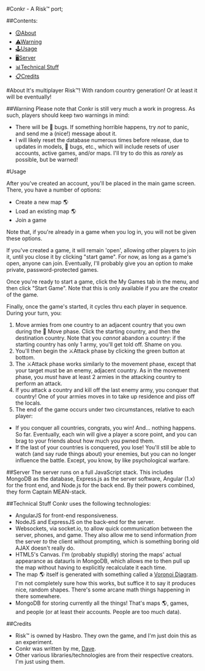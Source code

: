 #Conkr - A Risk™ port;

##Contents: 
 - [&#128712;About](#about)
 - [&#9888;Warning](#warning)
 - [&#128377;Usage](#usage)
 - [&#128421;Server](#server)
 - [&#128202;Technical Stuff](#technical-stuff)
 - [&#128203;Credits](#credits)

#About
It's multiplayer Risk™! With random country generation! Or at least it will be eventually!

##Warning
Please note that Conkr is still very much a work in progress. As such, players should keep two warnings in mind:

 - There will be &#128027; bugs. If something horrible happens, try *not* to panic, and send me a (nice!) message about it.
 - I will likely reset the database numerous times before release, due to updates in models, &#128027; bugs, etc., which will include resets of user accounts, active games, and/or maps. I'll try to do this as *rarely* as possible, but be warned!

#Usage

After you've created an account, you'll be placed in the main game screen. There, you have a number of options:

 - Create a new map &#127758;
 - Load an existing map &#127758;
 - Join a game

Note that, if you're already in a game when you log in, you will not be given these options.

If you've created a game, it will remain 'open', allowing other players to join it, until you close it by clicking "start game". For now, as long as a game's open, anyone can join. Eventually, I'll probably give you an option to make private, password-protected games. 

Once you're ready to start a game, click the My Games tab in the menu, and then click "Start Game". Note that this is only available if *you* are the creator of the game. 

Finally, once the game's started, it cycles thru each player in sequence. During your turn, you:

 1. Move armies from one country to an adjacent country that you own during the &#127939; Move phase. Click the starting country, and then the destination country. Note that you *cannot* abandon a country: if the starting country has only 1 army, you'll get told off. Shame on you. 
 2. You'll then begin the &#9876;Attack phase by clicking the green button at bottom.
 3. The &#9876;Attack phase works similarly to the movement phase, except that your target must be an enemy, adjacent country. As in the movement phase, you *must* have at least 2 armies in the attacking country to perform an attack.
 4. If you attack a country and kill off the last enemy army, you conquer that country! One of your armies moves in to take up residence and piss off the locals.
 5. The end of the game occurs under two circumstances, relative to each player:
  - If you conquer all countries, congrats, you win! And... nothing happens. So far. Eventually, each win will give a player a score point, and you can brag to your friends about how much you pwned them.
  - If the last of your countries is conquered, you lose! You'll still be able to watch (and say rude things about) your enemies, but you can no longer influence the battle. Except, you know, by like psychological warfare.

##Server
The server runs on a full JavaScript stack. This includes MongoDB as the database, Express.js as the server software, Angular (1.x) for the front end, and Node.js for the back end. By their powers combined, they form Captain MEAN-stack.

##Technical Stuff
Conkr uses the following technologies:

 - AngularJS for front-end responsiveness.
 - NodeJS and ExpressJS on the back-end for the server.
 - Websockets, via socket.io, to allow quick communication between the server, phones, and game. They also allow me to send information *from* the server *to* the client without prompting, which is something boring old AJAX doesn't really do. 
 - HTML5's Canvas. I'm (probably stupidly) storing the maps' actual appearance as dataurls in MongoDB, which allows me to then pull up the map without having to explicitly recalculate it each time.
 - The map &#127758; itself is generated with something called a [Voronoi Diagram](https://en.wikipedia.org/wiki/Voronoi_diagram). I'm not completely sure how this works, but suffice it to say it produces nice, random shapes. There's some arcane math things happening in there somewhere.
 - MongoDB for storing currently all the things! That's maps &#127758;, games, and people (or at least their accounts. People are too much data).

##Credits
 - Risk™ is owned by Hasbro. They own the game, and I'm just doin this as an experiment.
 - Conkr was written by me, [Dave](https://github.com/Newms34). 
 - Other various libraries/technologies are from their respective creators. I'm just using them.
